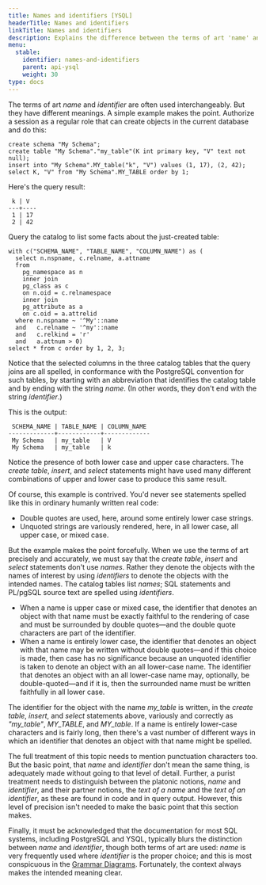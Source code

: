 ```yaml
---
title: Names and identifiers [YSQL]
headerTitle: Names and identifiers
linkTitle: Names and identifiers
description: Explains the difference between the terms of art 'name' and 'identifier' [YSQL].
menu:
  stable:
    identifier: names-and-identifiers
    parent: api-ysql
    weight: 30
type: docs
---
```


The terms of art _name_ and _identifier_ are often used interchangeably. But they have different meanings. A simple example makes the point. Authorize a session as a regular role that can create objects in the current database and do this:

```plpgsql
create schema "My Schema";
create table "My Schema"."my_table"(K int primary key, "V" text not null);
insert into "My Schema".MY_table("k", "V") values (1, 17), (2, 42);
select K, "V" from "My Schema".MY_TABLE order by 1;
```

Here's the query result:

```output
 k | V  
---+----
 1 | 17
 2 | 42
```
Query the catalog to list some facts about the just-created table:

```plpgsql
with c("SCHEMA_NAME", "TABLE_NAME", "COLUMN_NAME") as (
  select n.nspname, c.relname, a.attname
  from
    pg_namespace as n
    inner join
    pg_class as c
    on n.oid = c.relnamespace
    inner join
    pg_attribute as a
    on c.oid = a.attrelid
  where n.nspname ~ '^My'::name
  and   c.relname ~ '^my'::name
  and   c.relkind = 'r'
  and   a.attnum > 0)
select * from c order by 1, 2, 3;
```

Notice that the selected columns in the three catalog tables that the query joins are all spelled, in conformance with the PostgreSQL convention for such tables, by starting with an abbreviation that identifies the catalog table and by ending with the string _name_. (In other words, they don't end with the string _identifier_.)

This is the output:

```output
 SCHEMA_NAME | TABLE_NAME | COLUMN_NAME 
-------------+------------+-------------
 My Schema   | my_table   | V
 My Schema   | my_table   | k
```

Notice the presence of both lower case and upper case characters. The _create table_, _insert_, and _select_ statements might have used many different combinations of upper and lower case to produce this same result.

Of course, this example is contrived. You'd never see statements spelled like this in ordinary humanly written real code:

- Double quotes are used, here, around some entirely lower case strings.
- Unquoted strings are variously rendered, here, in all lower case, all upper case, or mixed case.

But the example makes the point forcefully. When we use the terms of art precisely and accurately, we must say that the _create table_,  _insert_ and _select_ statements don't use _names_. Rather they denote the objects with the names of interest by using _identifiers_ to denote the objects with the intended names. The catalog tables list _names_; SQL statements and PL/pgSQL source text are spelled using _identifiers_.

- When a name is upper case or mixed case, the identifier that denotes an object with that name must be exactly faithful to the rendering of case and must be surrounded by double quotes—and the double quote characters are part of the identifier.
- When a name is entirely lower case, the identifier that denotes an object with that name may be written without  double quotes—and if this choice is made, then case has no significance because an unquoted identifier is taken to denote an object with an all lower-case name. The identifier that denotes an object with an all lower-case name may, optionally, be double-quoted—and if it is, then the surrounded name must be written faithfully in all lower case. 

The identifier for the object with the name _my_table_ is written, in the _create table_, _insert_, and _select_ statements above, variously and correctly as _"my_table"_, _MY_TABLE_, and _MY_table_. If a name is entirely lower-case characters and is fairly long, then there's a vast number of different ways in which an identifier that denotes an object with that name might be spelled.

The full treatment of this topic needs to mention punctuation characters too. But the basic point, that _name_ and _identifier_ don't mean the same thing, is adequately made without going to that level of detail. Further, a purist treatment needs to distinguish between the platonic notions, _name_ and _identifier_, and their partner notions, the _text of a name_ and the _text of an identifier_, as these are found in code and in query output. However, this level of precision isn't needed to make the basic point that this section makes.

Finally, it must be acknowledged that the documentation for most SQL systems, including PostgreSQL and YSQL, typically blurs the distinction between _name_ and _identifier_, though both terms of art are used:  _name_ is very frequently used where _identifier_ is the proper choice; and this is most conspicuous in the [Grammar Diagrams](../syntax_resources/grammar_diagrams/). Fortunately, the context always makes the intended meaning clear.